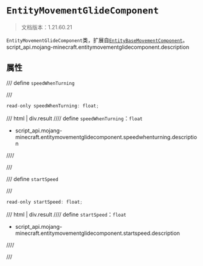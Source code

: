 # `EntityMovementGlideComponent`

> 文档版本：1.21.60.21

`EntityMovementGlideComponent`类，扩展自[`EntityBaseMovementComponent`](./entitybasemovementcomponent.md)。script_api.mojang-minecraft.entitymovementglidecomponent.description

## 属性

/// define
`speedWhenTurning`


///

```js
read-only speedWhenTurning: float;
```

/// html | div.result
//// define
`speedWhenTurning`：`float`

- script_api.mojang-minecraft.entitymovementglidecomponent.speedwhenturning.description


////

///


/// define
`startSpeed`


///

```js
read-only startSpeed: float;
```

/// html | div.result
//// define
`startSpeed`：`float`

- script_api.mojang-minecraft.entitymovementglidecomponent.startspeed.description


////

///

